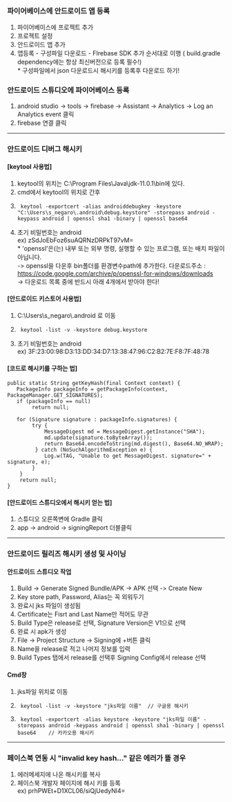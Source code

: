 ### 파이어베이스에 안드로이드 앱 등록
1. 파이어베이스에 프로젝트 추가
1. 프로젝트 설정
1. 안드로이드 앱 추가
1. 앱등록 - 구성파일 다운로드 - FIrebase SDK 추가 순서대로 이행 ( build.gradle dependency에는 항상 최신버전으로 등록 필수!)
  <br>* 구성파일에서 json 다운로드시 해시키를 등록후 다운로드 하기!

### 안드로이드 스튜디오에 파이어베이스 등록
1. android studio -> tools -> firebase -> Assistant -> Analytics -> Log an Analytics event 클릭
1. firebase 연결 클릭 

----------------------------------------------------------------------------------------------------------------------------------------

### 안드로이드 디버그 해시키
#### [keytool 사용법]
1. keytool의 위치는 C:\Program Files\Java\jdk-11.0.1\bin에 있다.
1. cmd에서 keytool의 위치로 간후
1.      keytool -exportcert -alias androiddebugkey -keystore "C:\Users\s_negaro\.android\debug.keystore" -storepass android -keypass android | openssl sha1 -binary | openssl base64 
1. 초기 비밀번호는 android
<br>ex) zSdJoEbFoz6suAQRNzDRPkT97vM=
<br>* 'openssl'은(는) 내부 또는 외부 명령, 실행할 수 있는 프로그램, 또는 배치 파일이 아닙니다.
<br>-> openssl을 다운후 bin폴더를 환경변수path에 추가한다.  다운로드주소 : https://code.google.com/archive/p/openssl-for-windows/downloads
<br>-> 다운로드 목록 중에 반드시 아래 4개에서 받아야 한다!

#### [안드로이드 키스토어 사용법]
1. C:\Users\s_negaro\\.android 로 이동
1.      keytool -list -v -keystore debug.keystore 
1. 초기 비밀번호는 android
<br>ex) 3F:23:00:98:D3:13:DD:34:D7:13:38:47:96:C2:B2:7E:F8:7F:48:78

#### [코드로 해시키를 구하는 법]
    public static String getKeyHash(final Context context) {
       PackageInfo packageInfo = getPackageInfo(context, PackageManager.GET_SIGNATURES);
       if (packageInfo == null)
            return null;

       for (Signature signature : packageInfo.signatures) {
            try {
                MessageDigest md = MessageDigest.getInstance("SHA");
                md.update(signature.toByteArray());
                return Base64.encodeToString(md.digest(), Base64.NO_WRAP);
             } catch (NoSuchAlgorithmException e) {
                Log.w(TAG, "Unable to get MessageDigest. signature=" + signature, e);
            }
        }
        return null;
    }

#### [안드로이드 스튜디오에서 해시키 얻는 법]
1. 스튜디오 오른쪽변에 Gradle 클릭
2. app -> android -> signingReport 더블클릭

----------------------------------------------------------------------------------------------------------------------------------------

### 안드로이드 릴리즈 해시키 생성 및 사이닝 
#### 안드로이드 스튜디오 작업
1. Build -> Generate Signed Bundle/APK -> APK 선택 -> Create New
2. Key store path, Password, Alias는 꼭 외워두기
3. 완료시 jks 파일이 생성됨
4. Certificate는 Fisrt and Last Name만 적어도 무관
5. Build Type은 release로 선택, Signature Version은 V1으로 선택
6. 완료 시 apk가 생성
7. File -> Project Structure -> Signing에 +버튼 클릭
8. Name을 release로 적고 나머지 정보를 입력
9. Build Types 탭에서 release를 선택후 Signing Config에서 release 선택

#### Cmd창
1. jks파일 위치로 이동
2.      keytool -list -v -keystore "jks파일 이름"  // 구글용 해시키
3.      keytool -exportcert -alias keystore -keystore "jks파일 이름" -storepass android -keypass android | openssl sha1 -binary | openssl base64    // 카카오용 해시키

----------------------------------------------------------------------------------------------------------------------------------------

### 페이스북 연동 시 "invalid key hash..." 같은 에러가 뜰 경우
1. 에러메세지에 나온 해시키를 복사
1. 페이스북 개발자 페이지에 해시 키를 등록
<br> ex) prhPWEt+D1XCL06/siQjUedyNl4=

